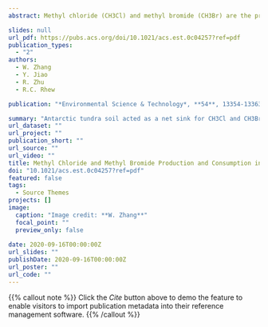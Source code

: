 ```yaml
---
abstract: Methyl chloride (CH3Cl) and methyl bromide (CH3Br) are the predominant carriers of natural chlorine and bromine from the troposphere to the stratosphere, which can catalyze the destruction of stratospheric ozone. Here, penguin colony soils (PCS) and the adjacent tundra soils (i.e., penguin-lacking colony soils, PLS), seal colony soils (SCS), tundra marsh soils (TMS), and normal upland tundra soils (UTS) in coastal Antarctica were collected and incubated for the first time to confirm that these soils were CH3Cl and CH3Br sources or sinks. Overall, tundra soil acted as a net sink for CH3Cl and CH3Br with potential flux ranges from −18.1 to −2.8 pmol g–1 d–1 and −1.32 to −0.24 pmol g–1 d–1, respectively. The deposition of penguin guano or seal excrement into tundra soils facilitated the simultaneous production of CH3Cl and CH3Br and resulted in a smaller sink in PCS, SCS, and PLS. Laboratory-based thermal treatments and anaerobic incubation experiments suggested that the consumption of CH3Cl and CH3Br was predominantly mediated by microbes while the production was abiotic and O2 independent. Temperature gradient incubations revealed that increasing soil temperature promoted the consumption of CH3Cl and CH3Br in UTS, suggesting that the regional sink may increase with Antarctic warming, depending on changes in soil moisture and abiotic production rates.

slides: null
url_pdf: https://pubs.acs.org/doi/10.1021/acs.est.0c04257?ref=pdf
publication_types:
  - "2"
authors:
  - W. Zhang
  - Y. Jiao
  - R. Zhu
  - R.C. Rhew

publication: "*Environmental Science & Technology*, **54**, 13354-13363, https://dx.doi.org/10.1021/acs.est.0c04257"

summary: "Antarctic tundra soil acted as a net sink for CH3Cl and CH3Br"
url_dataset: ""
url_project: ""
publication_short: ""
url_source: ""
url_video: ""
title: Methyl Chloride and Methyl Bromide Production and Consumption in Coastal Antarctic Tundra Soils Subject to Sea Animal Activities
doi: "10.1021/acs.est.0c04257?ref=pdf"
featured: false
tags:
  - Source Themes
projects: []
image:
  caption: "Image credit: **W. Zhang**"
  focal_point: ""
  preview_only: false  
  
date: 2020-09-16T00:00:00Z  
url_slides: ""
publishDate: 2020-09-16T00:00:00Z
url_poster: ""
url_code: ""
---
```


{{% callout note %}}
Click the *Cite* button above to demo the feature to enable visitors to import publication metadata into their reference management software.
{{% /callout %}}
